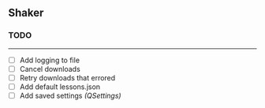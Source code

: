 ## Shaker

### TODO

---
- [ ] Add logging to file
- [ ] Cancel downloads
- [ ] Retry downloads that errored
- [ ] Add default lessons.json
- [ ] Add saved settings *(QSettings)*